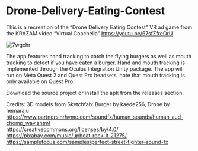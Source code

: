 # Drone-Delivery-Eating-Contest

This is a recreation of the “Drone Delivery Eating Contest” VR ad game from the KRAZAM video “Virtual Coachella” https://youtu.be/67sfZfreOrU

![7wgchr](https://github.com/Swansea-University-MSc-VR/Drone-Delivery-Eating-Contest/assets/62882818/854d481f-513e-4ab7-8e05-b377745d3e2c)

The app features hand tracking to catch the flying burgers as well as mouth tracking to detect if you have eaten a burger.  Hand and mouth tracking is implemented through the Oculus Integration Unity package. The app will run on Meta Quest 2 and Quest Pro headsets, note that mouth tracking is only available on Quest Pro. 

Download the source project or install the apk from the releases section.

Credits: 
3D models from Sketchfab: Burger by kaede256, Drone by hemaraju                                                          
https://www.partnersinrhyme.com/soundfx/human_sounds/human_aud-chomp_wav.shtml  
https://creativecommons.org/licenses/by/4.0/  
https://pixabay.com/music/upbeat-rock-it-21275/  
https://samplefocus.com/samples/perfect-street-fighter-sound-fx  
